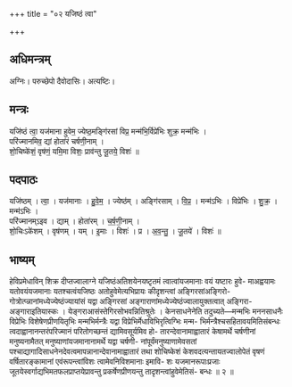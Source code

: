 +++
title = "०२ यजिष्ठं त्वा"

+++
## अधिमन्त्रम्
अग्निः। परुच्छेपो दैवोदासिः। अत्यष्टिः।

## मन्त्रः
यजि॑ष्ठं त्वा॒ यज॑माना हुवेम॒ ज्येष्ठ॒मङ्गि॑रसां विप्र॒ मन्म॑भि॒र्विप्रे॑भिः शुक्र॒ मन्म॑भिः ।  
परि॑ज्मानमिव॒ द्यां होता॑रं चर्षणी॒नाम् ।  
शो॒चिष्के॑शं॒ वृष॑णं॒ यमि॒मा विशः॒ प्राव॑न्तु जू॒तये॒ विशः॑ ॥

## पदपाठः
यजि॑ष्ठम् । त्वा॒ । यज॑मानाः । हु॒वे॒म॒ । ज्येष्ठ॑म् । अङ्गि॑रसाम् । वि॒प्र॒ । मन्म॑ऽभिः । विप्रे॑भिः । शु॒क्र॒ । मन्म॑ऽभिः ।  
परि॑ज्मानम्ऽइव । द्याम् । होता॑रम् । च॒र्ष॒णी॒नाम् ।  
शो॒चिःऽके॑शम् । वृष॑णम् । यम् । इ॒माः । विशः॑ । प्र । अ॒व॒न्तु॒ । जू॒तये॑ । विशः॑ ॥

## भाष्यम्
हेविप्रमेधाविन् शिक्र दीप्तज्वालाग्ने यजिष्ठंअतिशयेनयष्टृतमं त्वात्वांयजमानाः वयं यष्टारः हुवे- माअह्वयामः यतोवयंयजमानाः यतश्चत्वंयजिष्ठः अतोहुवेमेत्यभिप्रायः कीदृशन्त्वां अङ्गिरसांअङ्गिरो- गोत्रोत्प्न्नानांमध्येज्येष्ठंज्यायांसं यद्वा अङ्गिरसां अङ्गाराणांमध्येज्येष्ठंज्वालायुक्तत्वात् अङ्गिरा- अङ्गाराइतियास्कः । येङ्गराआसंस्तेगिरसोभवन्नितिश्रुतेः । केनसाधनेनेति तदुच्यते—मन्मभिः मननसाधनैः विप्रेभिः विशेषेणप्रीणयितृभिः मन्मभिर्मन्त्रैः यद्वा विप्रेभिर्मेधाविभिरृत्विग्भिः मन्म- भिर्मन्त्रैश्चसहितावयमितिसंबन्धः त्वदाह्वानानन्तरंपरिज्मानं परितोगच्छन्तं द्यामिवसूर्यमिव हो- तारन्देवानामाह्वातारं केषामर्थे चर्षणीनां मनुष्यनामैतत् मनुष्याणांयजमानानामर्थे यद्वा चर्षणी- नांपूर्वंमनुष्याणामेवसतां पश्चाद्यागादिसाधनेनदेवत्वमापन्नानान्देवानामाह्वातारं तथा शोचिष्केशं केशवदत्यन्तायतज्वालोपेतं वृषणं वर्षितारङ्कामानां एवंरूपन्त्वांविशः त्वामेवनिविशमानाः इमावि- शः यजमानरूपाःप्रजाः जूतयेस्वर्गाद्यभिमतफलप्राप्तयेप्रावन्तु प्रकर्षेणप्रीणयन्तु तादृशन्त्वांहुवेमेतिसं- बन्धः ॥ २ ॥